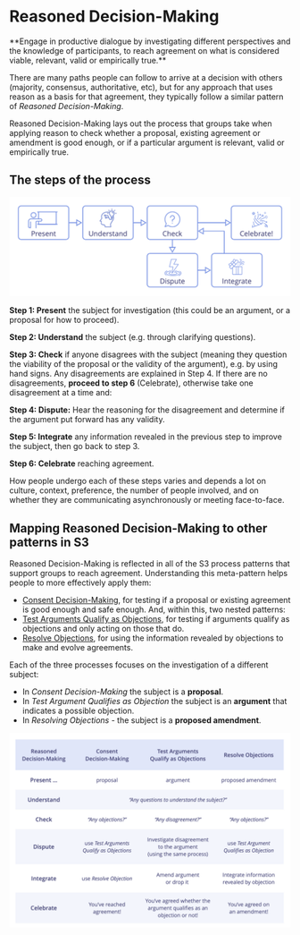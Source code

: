 # Reasoned Decision-Making

<summary>
**Engage in productive dialogue by investigating different perspectives and the knowledge of participants, to reach agreement on what is considered viable, relevant, valid or empirically true.**
</summary>

There are many paths people can follow to arrive at a decision with others (majority, consensus, authoritative, etc), but for any approach that uses reason as a basis for that agreement, they typically follow a similar pattern of _Reasoned Decision-Making_.

Reasoned Decision-Making lays out the process that groups take when applying reason to check whether a proposal, existing agreement or amendment is good enough, or if a particular argument is relevant, valid or empirically true.


## The steps of the process

![Reasoned Decision-Making](img/agreements/reasoned-decision-making.png)

**Step 1: Present** the subject for investigation (this could be an argument, or a proposal for how to proceed).

**Step 2: Understand** the subject (e.g. through clarifying questions).

**Step 3: Check** if anyone disagrees with the subject (meaning they question the viability of the proposal or the validity of the argument), e.g. by using hand signs. Any disagreements are explained in Step 4. If there are no disagreements, **proceed to step 6** (Celebrate), otherwise take one disagreement at a time and: 

**Step 4: Dispute:** Hear the reasoning for the disagreement and determine if the argument put forward has any validity.

**Step 5: Integrate** any information revealed in the previous step to improve the subject, then go back to step 3.

**Step 6: Celebrate** reaching agreement.


How people undergo each of these steps varies and depends a lot on culture, context, preference, the number of people involved, and on whether they are communicating asynchronously or meeting face-to-face. 

## Mapping Reasoned Decision-Making to other patterns in S3

Reasoned Decision-Making is reflected in all of the S3 process patterns that support groups to reach agreement. Understanding this meta-pattern helps people to more effectively apply them:

-   [Consent Decision-Making](section:consent-decision-making), for testing if a proposal or existing agreement is good enough and safe enough. And, within this, two nested patterns:
-   [Test Arguments Qualify as Objections](section:test-arguments-qualify-as-objections), for testing if arguments qualify as objections and only acting on those that do.
-   [Resolve Objections](section:resolve-objections), for using the information revealed by objections to make and evolve agreements. 

Each of the three processes focuses on the investigation of a different subject: 

-    In _Consent Decision-Making_ the subject is a **proposal**.
-    In _Test Argument Qualifies as Objection_ the subject is an **argument** that indicates a possible objection.
-    In _Resolving Objections_ - the subject is a **proposed amendment**. 

![Table: Mapping the steps of RDM to the other S3 decision-making processes](img/agreements/reasoned-decision-making-table.png)


